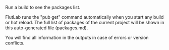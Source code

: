Run a build to see the packages list.

FlutLab runs the "pub get" command automatically when you start any build or hot reload.
The full list of packages of the current project will be shown in this auto-generated file (packages.md).

You will find all information in the outputs in case of errors or version conflicts.
